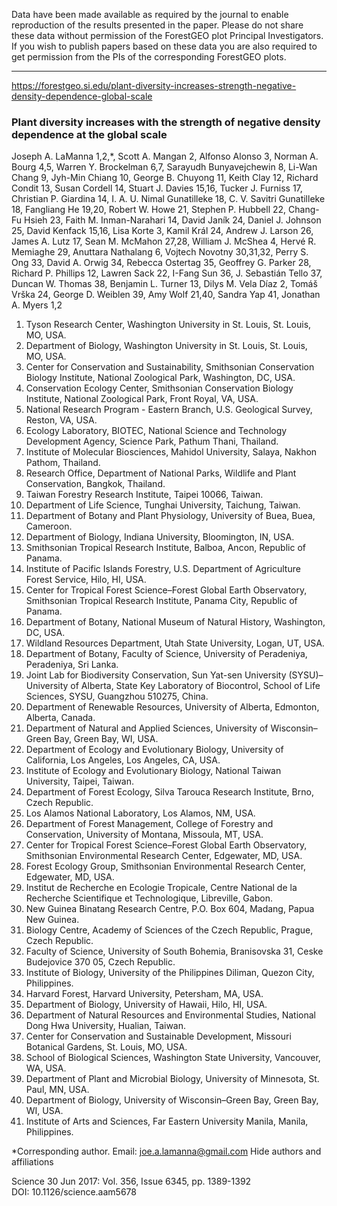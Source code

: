 Data have been made available as required by the journal to enable reproduction of the results presented in the paper. Please do not share these data without permission of the ForestGEO plot Principal Investigators. If you wish to publish papers based on these data you are also required to get permission from the PIs of the corresponding ForestGEO plots.

---

https://forestgeo.si.edu/plant-diversity-increases-strength-negative-density-dependence-global-scale

### Plant diversity increases with the strength of negative density dependence at the global scale

Joseph A. LaManna 1,2,*, Scott A. Mangan 2, Alfonso Alonso 3, Norman A. Bourg 4,5, Warren Y. Brockelman 6,7, Sarayudh Bunyavejchewin 8, Li-Wan Chang 9, Jyh-Min Chiang 10, George B. Chuyong 11, Keith Clay 12, Richard Condit 13, Susan Cordell 14, Stuart J. Davies 15,16, Tucker J. Furniss 17, Christian P. Giardina 14, I. A. U. Nimal Gunatilleke 18, C. V. Savitri Gunatilleke 18, Fangliang He 19,20, Robert W. Howe 21, Stephen P. Hubbell 22, Chang-Fu Hsieh 23, Faith M. Inman-Narahari 14, David Janík 24, Daniel J. Johnson 25, David Kenfack 15,16, Lisa Korte 3, Kamil Král 24, Andrew J. Larson 26, James A. Lutz 17, Sean M. McMahon 27,28, William J. McShea 4, Hervé R. Memiaghe 29, Anuttara Nathalang 6, Vojtech Novotny 30,31,32, Perry S. Ong 33, David A. Orwig 34, Rebecca Ostertag 35, Geoffrey G. Parker 28, Richard P. Phillips 12, Lawren Sack 22, I-Fang Sun 36, J. Sebastián Tello 37, Duncan W. Thomas 38, Benjamin L. Turner 13, Dilys M. Vela Díaz 2, Tomáš Vrška 24, George D. Weiblen 39, Amy Wolf 21,40, Sandra Yap 41, Jonathan A. Myers 1,2

1. Tyson Research Center, Washington University in St. Louis, St. Louis, MO, USA.  
2. Department of Biology, Washington University in St. Louis, St. Louis, MO, USA.  
3. Center for Conservation and Sustainability, Smithsonian Conservation Biology Institute, National Zoological Park, Washington, DC, USA.  
4. Conservation Ecology Center, Smithsonian Conservation Biology Institute, National Zoological Park, Front Royal, VA, USA.  
5. National Research Program - Eastern Branch, U.S. Geological Survey, Reston, VA, USA.  
6. Ecology Laboratory, BIOTEC, National Science and Technology Development Agency, Science Park, Pathum Thani, Thailand.  
7. Institute of Molecular Biosciences, Mahidol University, Salaya, Nakhon Pathom, Thailand.  
8. Research Office, Department of National Parks, Wildlife and Plant Conservation, Bangkok, Thailand.  
9. Taiwan Forestry Research Institute, Taipei 10066, Taiwan.  
10. Department of Life Science, Tunghai University, Taichung, Taiwan.  
11. Department of Botany and Plant Physiology, University of Buea, Buea, Cameroon.  
12. Department of Biology, Indiana University, Bloomington, IN, USA.  
13. Smithsonian Tropical Research Institute, Balboa, Ancon, Republic of Panama.  
14. Institute of Pacific Islands Forestry, U.S. Department of Agriculture Forest Service, Hilo, HI, USA.  
15. Center for Tropical Forest Science–Forest Global Earth Observatory, Smithsonian Tropical Research Institute, Panama City, Republic of Panama.  
16. Department of Botany, National Museum of Natural History, Washington, DC, USA.  
17. Wildland Resources Department, Utah State University, Logan, UT, USA.  
18. Department of Botany, Faculty of Science, University of Peradeniya, Peradeniya, Sri Lanka.  
19. Joint Lab for Biodiversity Conservation, Sun Yat-sen University (SYSU)–University of Alberta, State Key Laboratory of Biocontrol, School of Life Sciences, SYSU, Guangzhou 510275, China.  
20. Department of Renewable Resources, University of Alberta, Edmonton, Alberta, Canada.  
21. Department of Natural and Applied Sciences, University of Wisconsin–Green Bay, Green Bay, WI, USA.  
22. Department of Ecology and Evolutionary Biology, University of California, Los Angeles, Los Angeles, CA, USA.  
23. Institute of Ecology and Evolutionary Biology, National Taiwan University, Taipei, Taiwan.  
24. Department of Forest Ecology, Silva Tarouca Research Institute, Brno, Czech Republic.  
25. Los Alamos National Laboratory, Los Alamos, NM, USA.  
26. Department of Forest Management, College of Forestry and Conservation, University of Montana, Missoula, MT, USA.  
27. Center for Tropical Forest Science–Forest Global Earth Observatory, Smithsonian Environmental Research Center, Edgewater, MD, USA.  
28. Forest Ecology Group, Smithsonian Environmental Research Center, Edgewater, MD, USA.  
29. Institut de Recherche en Ecologie Tropicale, Centre National de la Recherche Scientifique et Technologique, Libreville, Gabon.  
30. New Guinea Binatang Research Centre, P.O. Box 604, Madang, Papua New Guinea.  
31. Biology Centre, Academy of Sciences of the Czech Republic, Prague, Czech Republic.  
32. Faculty of Science, University of South Bohemia, Branisovska 31, Ceske Budejovice 370 05, Czech Republic.  
33. Institute of Biology, University of the Philippines Diliman, Quezon City, Philippines.  
34. Harvard Forest, Harvard University, Petersham, MA, USA.  
35. Department of Biology, University of Hawaii, Hilo, HI, USA.  
36. Department of Natural Resources and Environmental Studies, National Dong Hwa University, Hualian, Taiwan.  
37. Center for Conservation and Sustainable Development, Missouri Botanical Gardens, St. Louis, MO, USA.  
38. School of Biological Sciences, Washington State University, Vancouver, WA, USA.  
39. Department of Plant and Microbial Biology, University of Minnesota, St. Paul, MN, USA.  
40. Department of Biology, University of Wisconsin–Green Bay, Green Bay, WI, USA.  
41. Institute of Arts and Sciences, Far Eastern University Manila, Manila, Philippines.  


\*Corresponding author. Email: joe.a.lamanna@gmail.com
Hide authors and affiliations

Science  30 Jun 2017: Vol. 356, Issue 6345, pp. 1389-1392  
DOI: 10.1126/science.aam5678
